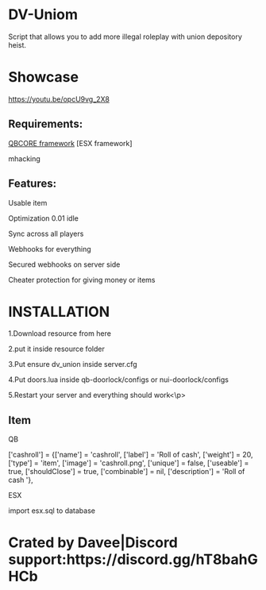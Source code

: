 # DV-Uniom
Script that allows you to add more illegal roleplay with union depository heist.

# Showcase
https://youtu.be/opcU9vg_2X8
<h2> Requirements:</h2>

<p>
  
  [QBCORE framework]([url](https://github.com/qbcore-framework))
  [ESX framework]
</p>
<P>mhacking 

<h2> Features:</h2>
<P>Usable item
<p>
Optimization 0.01 idle
</p>
<p>
Sync across all players
</p>
<p>
Webhooks for everything
</p>
<p>
Secured webhooks on server side 
</p>
<p>
Cheater protection for giving money or items
</p>
<h1>INSTALLATION</h1>
<p>1.Download resource from here</p>
<p>2.put it inside resource folder</p>
<p>3.Put ensure dv_union inside server.cfg</p>
<p>4.Put doors.lua inside qb-doorlock/configs or nui-doorlock/configs</p>
<P>5.Restart your server and everything should work<\p>

<h2>Item</h2>
<p>QB</p>
['cashroll'] 			 = {['name'] = 'cashroll', 			  	['label'] = 'Roll of cash', 			['weight'] = 20, 		['type'] = 'item', 		['image'] = 'cashroll.png', 	['unique'] = false, 	['useable'] = true, 	['shouldClose'] = true,	   ['combinable'] = nil,   ['description'] = 'Roll of cash '},
<p>ESX</p>
import esx.sql to database

<h1>Crated by Davee|Discord support:https://discord.gg/hT8bahGHCb<h1>
